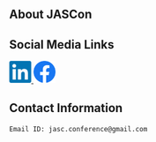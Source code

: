 ## About JASCon


## Social Media Links
<a href="https://www.linkedin.com/company/jasconv1">
    <img src="assets/social_logo/linkedin.png" style="width:40px;">
</a>
<a href="https://www.facebook.com/JASCon-10-105193075257826">
    <img src="assets/social_logo/facebook.png" style="width:40px;">
</a>

## Contact Information
    Email ID: jasc.conference@gmail.com
